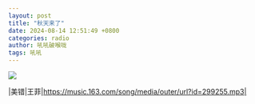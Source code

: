 ```yaml
---
layout: post
title: "秋天来了"
date: 2024-08-14 12:51:49 +0800
categories: radio
author: 吼吼破喉咙
tags: 吼吼
---
```

![]({{site.baseurl}}/images/cover_20240814.jpg)

|美错|王菲|https://music.163.com/song/media/outer/url?id=299255.mp3|

